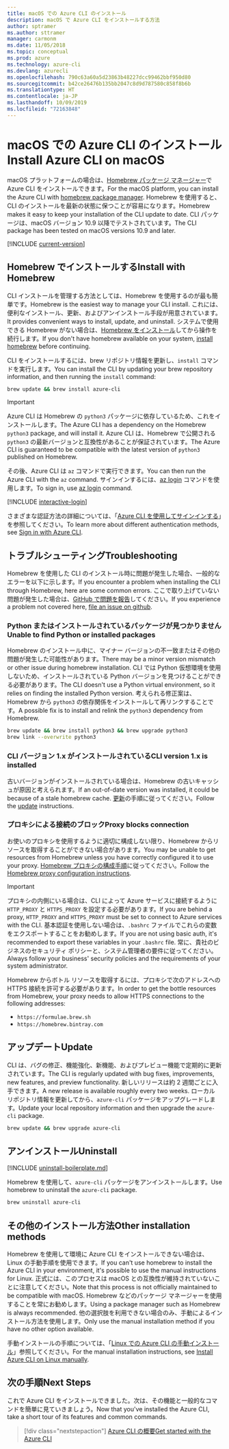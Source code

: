 ```yaml
---
title: macOS での Azure CLI のインストール
description: macOS で Azure CLI をインストールする方法
author: sptramer
ms.author: sttramer
manager: carmonm
ms.date: 11/05/2018
ms.topic: conceptual
ms.prod: azure
ms.technology: azure-cli
ms.devlang: azurecli
ms.openlocfilehash: 790c63a60a5d23863b48227dcc99462bbf950d80
ms.sourcegitcommit: b42ce26476b135bb2047c8d9d787580c858f8b6b
ms.translationtype: HT
ms.contentlocale: ja-JP
ms.lasthandoff: 10/09/2019
ms.locfileid: "72163848"
---
```

# <a name="install-azure-cli-on-macos"></a><span data-ttu-id="a7005-103">macOS での Azure CLI のインストール</span><span class="sxs-lookup"><span data-stu-id="a7005-103">Install Azure CLI on macOS</span></span>

<span data-ttu-id="a7005-104">macOS プラットフォームの場合は、[Homebrew パッケージ マネージャー](https://brew.sh)で Azure CLI をインストールできます。</span><span class="sxs-lookup"><span data-stu-id="a7005-104">For the macOS platform, you can install the Azure CLI with [homebrew package manager](https://brew.sh).</span></span> <span data-ttu-id="a7005-105">Homebrew を使用すると、CLI のインストールを最新の状態に保つことが容易になります。</span><span class="sxs-lookup"><span data-stu-id="a7005-105">Homebrew makes it easy to keep your installation of the CLI update to date.</span></span> <span data-ttu-id="a7005-106">CLI パッケージは、macOS バージョン 10.9 以降でテストされています。</span><span class="sxs-lookup"><span data-stu-id="a7005-106">The CLI package has been tested on macOS versions 10.9 and later.</span></span>

[!INCLUDE [current-version](includes/current-version.md)]

## <a name="install-with-homebrew"></a><span data-ttu-id="a7005-107">Homebrew でインストールする</span><span class="sxs-lookup"><span data-stu-id="a7005-107">Install with Homebrew</span></span>

<span data-ttu-id="a7005-108">CLI インストールを管理する方法としては、Homebrew を使用するのが最も簡単です。</span><span class="sxs-lookup"><span data-stu-id="a7005-108">Homebrew is the easiest way to manage your CLI install.</span></span> <span data-ttu-id="a7005-109">これには、便利なインストール、更新、およびアンインストール手段が用意されています。</span><span class="sxs-lookup"><span data-stu-id="a7005-109">It provides convenient ways to install, update, and uninstall.</span></span>
<span data-ttu-id="a7005-110">システムで使用できる Homebrew がない場合は、[Homebrew をインストール](https://docs.brew.sh/Installation.html)してから操作を続行します。</span><span class="sxs-lookup"><span data-stu-id="a7005-110">If you don't have homebrew available on your system, [install homebrew](https://docs.brew.sh/Installation.html) before continuing.</span></span>

<span data-ttu-id="a7005-111">CLI をインストールするには、brew リポジトリ情報を更新し、`install` コマンドを実行します。</span><span class="sxs-lookup"><span data-stu-id="a7005-111">You can install the CLI by updating your brew repository information, and then running the `install` command:</span></span>

```bash
brew update && brew install azure-cli
```

> [!IMPORTANT]
>
> <span data-ttu-id="a7005-112">Azure CLI は Homebrew の `python3` パッケージに依存しているため、これをインストールします。</span><span class="sxs-lookup"><span data-stu-id="a7005-112">The Azure CLI has a dependency on the Homebrew `python3` package, and will install it.</span></span>
> <span data-ttu-id="a7005-113">Azure CLI は、Homebrew で公開される `python3` の最新バージョンと互換性があることが保証されています。</span><span class="sxs-lookup"><span data-stu-id="a7005-113">The Azure CLI is guaranteed to be compatible with the latest version of `python3` published on Homebrew.</span></span>

<span data-ttu-id="a7005-114">その後、Azure CLI は `az` コマンドで実行できます。</span><span class="sxs-lookup"><span data-stu-id="a7005-114">You can then run the Azure CLI with the `az` command.</span></span> <span data-ttu-id="a7005-115">サインインするには、[az login](/cli/azure/reference-index#az-login) コマンドを使用します。</span><span class="sxs-lookup"><span data-stu-id="a7005-115">To sign in, use [az login](/cli/azure/reference-index#az-login) command.</span></span>

[!INCLUDE [interactive-login](includes/interactive-login.md)]

<span data-ttu-id="a7005-116">さまざまな認証方法の詳細については、「[Azure CLI を使用してサインインする](authenticate-azure-cli.md)」を参照してください。</span><span class="sxs-lookup"><span data-stu-id="a7005-116">To learn more about different authentication methods, see [Sign in with Azure CLI](authenticate-azure-cli.md).</span></span>

## <a name="troubleshooting"></a><span data-ttu-id="a7005-117">トラブルシューティング</span><span class="sxs-lookup"><span data-stu-id="a7005-117">Troubleshooting</span></span>

<span data-ttu-id="a7005-118">Homebrew を使用した CLI のインストール時に問題が発生した場合、一般的なエラーを以下に示します。</span><span class="sxs-lookup"><span data-stu-id="a7005-118">If you encounter a problem when installing the CLI through Homebrew, here are some common errors.</span></span> <span data-ttu-id="a7005-119">ここで取り上げていない問題が発生した場合は、[GitHub で問題を報告](https://github.com/Azure/azure-cli/issues)してください。</span><span class="sxs-lookup"><span data-stu-id="a7005-119">If you experience a problem not covered here, [file an issue on github](https://github.com/Azure/azure-cli/issues).</span></span>

### <a name="unable-to-find-python-or-installed-packages"></a><span data-ttu-id="a7005-120">Python またはインストールされているパッケージが見つかりません</span><span class="sxs-lookup"><span data-stu-id="a7005-120">Unable to find Python or installed packages</span></span>

<span data-ttu-id="a7005-121">Homebrew のインストール中に、マイナー バージョンの不一致またはその他の問題が発生した可能性があります。</span><span class="sxs-lookup"><span data-stu-id="a7005-121">There may be a minor version mismatch or other issue during homebrew installation.</span></span> <span data-ttu-id="a7005-122">CLI では Python 仮想環境を使用しないため、インストールされている Python バージョンを見つけることができる必要があります。</span><span class="sxs-lookup"><span data-stu-id="a7005-122">The CLI doesn't use a Python virtual environment, so it relies on finding the installed Python version.</span></span> <span data-ttu-id="a7005-123">考えられる修正案は、Homebrew から `python3` の依存関係をインストールして再リンクすることです。</span><span class="sxs-lookup"><span data-stu-id="a7005-123">A possible fix is to install and relink the `python3` dependency from Homebrew.</span></span>

```bash
brew update && brew install python3 && brew upgrade python3
brew link --overwrite python3
```

### <a name="cli-version-1x-is-installed"></a><span data-ttu-id="a7005-124">CLI バージョン 1.x がインストールされている</span><span class="sxs-lookup"><span data-stu-id="a7005-124">CLI version 1.x is installed</span></span>

<span data-ttu-id="a7005-125">古いバージョンがインストールされている場合は、Homebrew の古いキャッシュが原因と考えられます。</span><span class="sxs-lookup"><span data-stu-id="a7005-125">If an out-of-date version was installed, it could be because of a stale homebrew cache.</span></span> <span data-ttu-id="a7005-126">[更新](#update)の手順に従ってください。</span><span class="sxs-lookup"><span data-stu-id="a7005-126">Follow the [update](#update) instructions.</span></span>

### <a name="proxy-blocks-connection"></a><span data-ttu-id="a7005-127">プロキシによる接続のブロック</span><span class="sxs-lookup"><span data-stu-id="a7005-127">Proxy blocks connection</span></span>

<span data-ttu-id="a7005-128">お使いのプロキシを使用するように適切に構成しない限り、Homebrew からリソースを取得することができない場合があります。</span><span class="sxs-lookup"><span data-stu-id="a7005-128">You may be unable to get resources from Homebrew unless you have correctly configured it to use your proxy.</span></span> <span data-ttu-id="a7005-129">[Homebrew プロキシの構成手順](https://docs.brew.sh/Manpage#using-homebrew-behind-a-proxy)に従ってください。</span><span class="sxs-lookup"><span data-stu-id="a7005-129">Follow the [Homebrew proxy configuration instructions](https://docs.brew.sh/Manpage#using-homebrew-behind-a-proxy).</span></span>

> [!IMPORTANT]
> <span data-ttu-id="a7005-130">プロキシの内側にいる場合は、CLI によって Azure サービスに接続するように `HTTP_PROXY` と `HTTPS_PROXY` を設定する必要があります。</span><span class="sxs-lookup"><span data-stu-id="a7005-130">If you are behind a proxy, `HTTP_PROXY` and `HTTPS_PROXY` must be set to connect to Azure services with the CLI.</span></span>
> <span data-ttu-id="a7005-131">基本認証を使用しない場合は、`.bashrc` ファイルでこれらの変数をエクスポートすることをお勧めします。</span><span class="sxs-lookup"><span data-stu-id="a7005-131">If you are not using basic auth, it's recommended to export these variables in your `.bashrc` file.</span></span>
> <span data-ttu-id="a7005-132">常に、貴社のビジネスのセキュリティ ポリシーと、システム管理者の要件に従ってください。</span><span class="sxs-lookup"><span data-stu-id="a7005-132">Always follow your business' security policies and the requirements of your system administrator.</span></span>

<span data-ttu-id="a7005-133">Homebrew からボトル リソースを取得するには、プロキシで次のアドレスへの HTTPS 接続を許可する必要があります。</span><span class="sxs-lookup"><span data-stu-id="a7005-133">In order to get the bottle resources from Homebrew, your proxy needs to allow HTTPS connections to the following addresses:</span></span>

* `https://formulae.brew.sh`
* `https://homebrew.bintray.com`

## <a name="update"></a><span data-ttu-id="a7005-134">アップデート</span><span class="sxs-lookup"><span data-stu-id="a7005-134">Update</span></span>

<span data-ttu-id="a7005-135">CLI は、バグの修正、機能強化、新機能、およびプレビュー機能で定期的に更新されています。</span><span class="sxs-lookup"><span data-stu-id="a7005-135">The CLI is regularly updated with bug fixes, improvements, new features, and preview functionality.</span></span> <span data-ttu-id="a7005-136">新しいリリースは約 2 週間ごとに入手できます。</span><span class="sxs-lookup"><span data-stu-id="a7005-136">A new release is available roughly every two weeks.</span></span> <span data-ttu-id="a7005-137">ローカル リポジトリ情報を更新してから、`azure-cli` パッケージをアップグレードします。</span><span class="sxs-lookup"><span data-stu-id="a7005-137">Update your local repository information and then upgrade the `azure-cli` package.</span></span>

```bash
brew update && brew upgrade azure-cli
```

## <a name="uninstall"></a><span data-ttu-id="a7005-138">アンインストール</span><span class="sxs-lookup"><span data-stu-id="a7005-138">Uninstall</span></span>

[!INCLUDE [uninstall-boilerplate.md](includes/uninstall-boilerplate.md)]

<span data-ttu-id="a7005-139">Homebrew を使用して、`azure-cli` パッケージをアンインストールします。</span><span class="sxs-lookup"><span data-stu-id="a7005-139">Use homebrew to uninstall the `azure-cli` package.</span></span>

```bash
brew uninstall azure-cli
```

## <a name="other-installation-methods"></a><span data-ttu-id="a7005-140">その他のインストール方法</span><span class="sxs-lookup"><span data-stu-id="a7005-140">Other installation methods</span></span>

<span data-ttu-id="a7005-141">Homebrew を使用して環境に Azure CLI をインストールできない場合は、Linux の手動手順を使用できます。</span><span class="sxs-lookup"><span data-stu-id="a7005-141">If you can't use homebrew to install the Azure CLI in your environment, it's possible to use the manual instructions for Linux.</span></span> <span data-ttu-id="a7005-142">正式には、このプロセスは macOS との互換性が維持されていないことに注意してください。</span><span class="sxs-lookup"><span data-stu-id="a7005-142">Note that this process is not officially maintained to be compatible with macOS.</span></span> <span data-ttu-id="a7005-143">Homebrew などのパッケージ マネージャーを使用することを常にお勧めします。</span><span class="sxs-lookup"><span data-stu-id="a7005-143">Using a package manager such as Homebrew is always recommended.</span></span> <span data-ttu-id="a7005-144">他の選択肢を利用できない場合のみ、手動によるインストール方法を使用します。</span><span class="sxs-lookup"><span data-stu-id="a7005-144">Only use the manual installation method if you have no other option available.</span></span>

<span data-ttu-id="a7005-145">手動インストールの手順については、「[Linux での Azure CLI の手動インストール](install-azure-cli-linux.md)」参照してください。</span><span class="sxs-lookup"><span data-stu-id="a7005-145">For the manual installation instructions, see [Install Azure CLI on Linux manually](install-azure-cli-linux.md).</span></span>

## <a name="next-steps"></a><span data-ttu-id="a7005-146">次の手順</span><span class="sxs-lookup"><span data-stu-id="a7005-146">Next Steps</span></span>

<span data-ttu-id="a7005-147">これで Azure CLI をインストールできました。次は、その機能と一般的なコマンドを簡単に見ていきましょう。</span><span class="sxs-lookup"><span data-stu-id="a7005-147">Now that you've installed the Azure CLI, take a short tour of its features and common commands.</span></span>

> [!div class="nextstepaction"]
> [<span data-ttu-id="a7005-148">Azure CLI の概要</span><span class="sxs-lookup"><span data-stu-id="a7005-148">Get started with the Azure CLI</span></span>](get-started-with-azure-cli.md)
